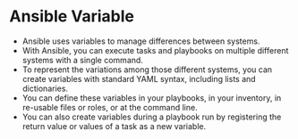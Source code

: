 # Ansible Variable

- Ansible uses variables to manage differences between systems. 
- With Ansible, you can execute tasks and playbooks on multiple different systems with a single command. 
- To represent the variations among those different systems, you can create variables with standard YAML syntax, including lists and dictionaries. 
- You can define these variables in your playbooks, in your inventory, in re-usable files or roles, or at the command line.
-  You can also create variables during a playbook run by registering the return value or values of a task as a new variable.

